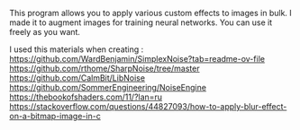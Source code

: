 This program allows you to apply various custom effects to images in bulk.
I made it to augment images for training neural networks.
You can use it freely as you want.

I used this materials when creating :
https://github.com/WardBenjamin/SimplexNoise?tab=readme-ov-file
https://github.com/rthome/SharpNoise/tree/master
https://github.com/CalmBit/LibNoise
https://github.com/SommerEngineering/NoiseEngine
https://thebookofshaders.com/11/?lan=ru
https://stackoverflow.com/questions/44827093/how-to-apply-blur-effect-on-a-bitmap-image-in-c
